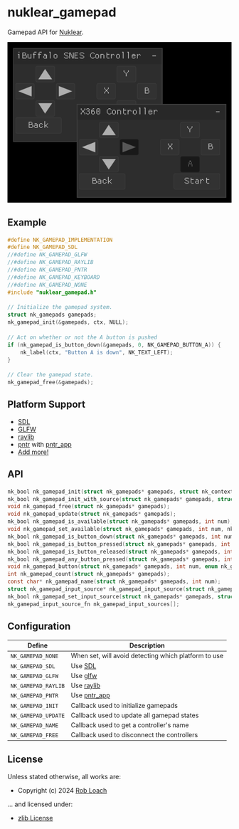 # nuklear_gamepad

Gamepad API for [Nuklear](https://github.com/Immediate-Mode-UI/Nuklear).

![Screenshot](demo/common/nuklear_gamepad_demo.png)

## Example

``` c
#define NK_GAMEPAD_IMPLEMENTATION
#define NK_GAMEPAD_SDL
//#define NK_GAMEPAD_GLFW
//#define NK_GAMEPAD_RAYLIB
//#define NK_GAMEPAD_PNTR
//#define NK_GAMEPAD_KEYBOARD
//#define NK_GAMEPAD_NONE
#include "nuklear_gamepad.h"

// Initialize the gamepad system.
struct nk_gamepads gamepads;
nk_gamepad_init(&gamepads, ctx, NULL);

// Act on whether or not the A button is pushed
if (nk_gamepad_is_button_down(&gamepads, 0, NK_GAMEPAD_BUTTON_A)) {
    nk_label(ctx, "Button A is down", NK_TEXT_LEFT);
}

// Clear the gamepad state.
nk_gamepad_free(&gamepads);
```

## Platform Support

- [SDL](https://www.libsdl.org/)
- [GLFW](https://www.glfw.org/)
- [raylib](https://www.raylib.com/)
- [pntr](https://github.com/robloach/pntr) with [pntr_app](https://github.com/robloach/pntr_app)
- [Add more!](https://github.com/RobLoach/nuklear_gamepad/issues)

## API

``` c
nk_bool nk_gamepad_init(struct nk_gamepads* gamepads, struct nk_context* ctx, void* user_data);
nk_bool nk_gamepad_init_with_source(struct nk_gamepads* gamepads, struct nk_context* ctx, struct nk_gamepad_input_source input_source);
void nk_gamepad_free(struct nk_gamepads* gamepads);
void nk_gamepad_update(struct nk_gamepads* gamepads);
nk_bool nk_gamepad_is_available(struct nk_gamepads* gamepads, int num);
void nk_gamepad_set_available(struct nk_gamepads* gamepads, int num, nk_bool available);
nk_bool nk_gamepad_is_button_down(struct nk_gamepads* gamepads, int num, enum nk_gamepad_button button);
nk_bool nk_gamepad_is_button_pressed(struct nk_gamepads* gamepads, int num, enum nk_gamepad_button button);
nk_bool nk_gamepad_is_button_released(struct nk_gamepads* gamepads, int num, enum nk_gamepad_button button);
nk_bool nk_gamepad_any_button_pressed(struct nk_gamepads* gamepads, int num, int* out_num, enum nk_gamepad_button* out_button);
void nk_gamepad_button(struct nk_gamepads* gamepads, int num, enum nk_gamepad_button button, nk_bool down);
int nk_gamepad_count(struct nk_gamepads* gamepads);
const char* nk_gamepad_name(struct nk_gamepads* gamepads, int num);
struct nk_gamepad_input_source* nk_gamepad_input_source(struct nk_gamepads* gamepads);
nk_bool nk_gamepad_set_input_source(struct nk_gamepads* gamepads, struct nk_gamepad_input_source input_source);
nk_gamepad_input_source_fn nk_gamepad_input_sources[];
```

## Configuration

| Define | Description |
| ------ | ----------- |
| `NK_GAMEPAD_NONE`   | When set, will avoid detecting which platform to use |
| `NK_GAMEPAD_SDL`    | Use [SDL](https://www.libsdl.org/) |
| `NK_GAMEPAD_GLFW`   | Use [glfw](https://www.glfw.org/) |
| `NK_GAMEPAD_RAYLIB` | Use [raylib](https://github.com/raysan5/raylib) |
| `NK_GAMEPAD_PNTR`   | Use [pntr_app](https://github.com/robloach/pntr_app) |
| `NK_GAMEPAD_INIT`   | Callback used to initialize gamepads |
| `NK_GAMEPAD_UPDATE` | Callback used to update all gamepad states |
| `NK_GAMEPAD_NAME`   | Callback used to get a controller's name |
| `NK_GAMEPAD_FREE`   | Callback used to disconnect the controllers |

## License

Unless stated otherwise, all works are:

- Copyright (c) 2024 [Rob Loach](https://robloach.net)

... and licensed under:

- [zlib License](LICENSE)
